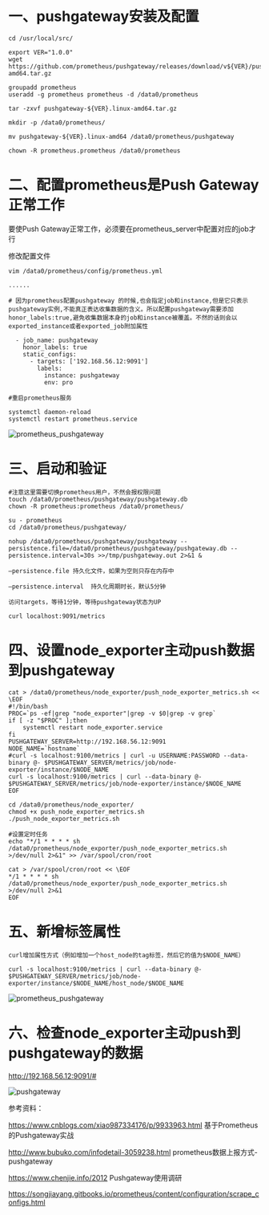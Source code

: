 # 一、pushgateway安装及配置
```
cd /usr/local/src/

export VER="1.0.0"
wget https://github.com/prometheus/pushgateway/releases/download/v${VER}/pushgateway-${VER}.linux-amd64.tar.gz

groupadd prometheus
useradd -g prometheus prometheus -d /data0/prometheus

tar -zxvf pushgateway-${VER}.linux-amd64.tar.gz

mkdir -p /data0/prometheus/

mv pushgateway-${VER}.linux-amd64 /data0/prometheus/pushgateway

chown -R prometheus.prometheus /data0/prometheus
```

# 二、配置prometheus是Push Gateway正常工作

要使Push Gateway正常工作，必须要在prometheus_server中配置对应的job才行

修改配置文件 

```
vim /data0/prometheus/config/prometheus.yml

......

# 因为prometheus配置pushgateway 的时候,也会指定job和instance,但是它只表示pushgateway实例,不能真正表达收集数据的含义。所以配置pushgateway需要添加honor_labels:true,避免收集数据本身的job和instance被覆盖。不然的话则会以exported_instance或者exported_job附加属性

  - job_name: pushgateway
    honor_labels: true
    static_configs:
      - targets: ['192.168.56.12:9091']
        labels:
          instance: pushgateway
          env: pro
          
#重启prometheus服务

systemctl daemon-reload
systemctl restart prometheus.service        
```

  ![prometheus_pushgateway](https://github.com/Lancger/opslinux/blob/master/images/pushgateway01.png)

# 三、启动和验证

```
#注意这里需要切换prometheus用户，不然会报权限问题
touch /data0/prometheus/pushgateway/pushgateway.db
chown -R prometheus:prometheus /data0/prometheus/

su - prometheus
cd /data0/prometheus/pushgateway/

nohup /data0/prometheus/pushgateway/pushgateway --persistence.file=/data0/prometheus/pushgateway/pushgateway.db --persistence.interval=30s >>/tmp/pushgateway.out 2>&1 &

–persistence.file 持久化文件，如果为空则只存在内存中

–persistence.interval  持久化周期时长，默认5分钟

访问targets，等待1分钟，等待pushgateway状态为UP

curl localhost:9091/metrics
```

# 四、设置node_exporter主动push数据到pushgateway
```
cat > /data0/prometheus/node_exporter/push_node_exporter_metrics.sh << \EOF
#!/bin/bash
PROC=`ps -ef|grep "node_exporter"|grep -v $0|grep -v grep`
if [ -z "$PROC" ];then
    systemctl restart node_exporter.service
fi
PUSHGATEWAY_SERVER=http://192.168.56.12:9091
NODE_NAME=`hostname`
#curl -s localhost:9100/metrics | curl -u USERNAME:PASSWORD --data-binary @- $PUSHGATEWAY_SERVER/metrics/job/node-exporter/instance/$NODE_NAME
curl -s localhost:9100/metrics | curl --data-binary @- $PUSHGATEWAY_SERVER/metrics/job/node-exporter/instance/$NODE_NAME
EOF

cd /data0/prometheus/node_exporter/
chmod +x push_node_exporter_metrics.sh
./push_node_exporter_metrics.sh

#设置定时任务
echo "*/1 * * * * sh /data0/prometheus/node_exporter/push_node_exporter_metrics.sh >/dev/null 2>&1" >> /var/spool/cron/root

cat > /var/spool/cron/root << \EOF
*/1 * * * * sh /data0/prometheus/node_exporter/push_node_exporter_metrics.sh >/dev/null 2>&1
EOF
```

# 五、新增标签属性
```
curl增加属性方式（例如增加一个host_node的tag标签，然后它的值为$NODE_NAME）

curl -s localhost:9100/metrics | curl --data-binary @- $PUSHGATEWAY_SERVER/metrics/job/node-exporter/instance/$NODE_NAME/host_node/$NODE_NAME
```

  ![prometheus_pushgateway](https://github.com/Lancger/opslinux/blob/master/images/pushgateway02.png)


# 六、检查node_exporter主动push到pushgateway的数据

http://192.168.56.12:9091/#

  ![pushgateway](https://github.com/Lancger/opslinux/blob/master/images/push-gateway-01.png)
  
参考资料：

https://www.cnblogs.com/xiao987334176/p/9933963.html  基于Prometheus的Pushgateway实战

http://www.bubuko.com/infodetail-3059238.html  prometheus数据上报方式-pushgateway

https://www.chenjie.info/2012   Pushgateway使用调研

https://songjiayang.gitbooks.io/prometheus/content/configuration/scrape_configs.html  
